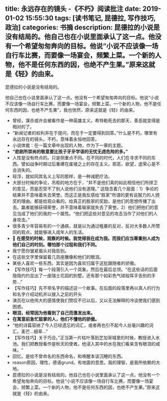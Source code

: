 title: 永远存在的镜头 -《不朽》阅读批注
date: 2019-01-02 15:55:30
tags: [读书笔记, 昆德拉, 写作技巧, 政治]
categories: 书摘
description: 昆德拉的小说是没有结局的。他自己也在小说里面承认了这一点。他没有一个希望匆匆奔向的目标。他说“小说不应该像一场自行车比赛，而要像一场宴会，频繁上菜。一个新的人物，他不是任何东西的因，也绝不产生果。”原来这就是《轻》的由来。
---

昆德拉的小说是没有结局的。

他自己也在小说里面承认了这一点。他没有一个希望匆匆奔向的目标。他说“小说不应该像一场自行车比赛，而要像一场宴会，频繁上菜。一个新的人物，他不是任何东西的因，也绝不产生果”，我也恍然，原来这就是《轻》的由来。

- 曾经，谋杀或许会被看作是一种英雄主义。希特勒死去的那天，善恶就变得是相对的了。
- “新闻记者的权利并在于提问，而在于一定要得到回答。”什么是不朽。哪里有永远存在的镜头。不朽，意味着永恒地回答。
- 小说体裁：在一篇文章中出现的人物，作为下一章的主题。
- **“悲剧所崇尚的敬意要比孩子牙牙学语的无忧无虑危险的多。”**
- 人性是没有终点的。只是侧重点不同。在不同的时代，人们在寻求不同的东西。譬如战争时期过后重建在废墟之上的存在主义。邪恶，欲望，虚荣心是不会消失的。
- 轻浮，就如同其名义上写的那样，是一种减肥疗法。
- 大部分时候的争论，吊柜的地方在于，“并不是他们真的如此相信他们所捍卫的意见，而是忍受不了别人说他们没有道理。” 这隐含着几个层面：1）争论的结果并不意味着失去荣誉。而这正是我反感给“胜家”所谓的更有说服力的人颁奖的理由。都是给观众看的。给真正的胜家的奖励，是他们的思想传播了出去。赢者能够获得荣誉，并不意味着输家就失去了荣誉。2）他们把他们的意见当成了他们的我的一个属性。“他们把这些对意见的攻击当作了对他们的人身攻击。”
- 很多青少年容易有的一个通病，就是以为通过粗暴的反对，反对大多数人所赞同的观点，就能够进入成年人的生活。
- 🌟 **在感受的时候，观察的时候。我觉得我在成为我。而我们应当尊重别人成为他们自己的时刻。哪怕那个过程和我们不同。**
- 我宁愿你皱紧眉头对我告别。
- 在这些文字里保留着几百座雕像和他们的眼泪。
- 某些人喜欢一些东西，其实是因为喜欢归属于这批跟随者的骄傲。
- 【写作技巧】每一个段落引入一个具象。然后在最后总领。“在这些话的后面隐隐约约显出了一座瑞士花园的别墅。还有那个如彩色气球般挥手告别的手势...”
- 【写作技巧】先不带名字的描述这一个故事。在后面的段落里再以真人的行为和名字介绍动机并以接入之前的开头
- 演员在以他伟大的感情使我们赞叹不已以后，又以无法解释的冷谈使我们感到困惑。
- **眼泪，经常因为他看到了自己而激发出来。**
- **在寓意前急忙鼓掌的人，他们不懂他的骄傲。**
- “他的诗篇容纳了今人已经遗忘的词汇，或者再也引不起今人丝毫兴趣的词汇。麦芒…细草…”
- 【写作技巧】关于巧合。”正当第一片枯叶落到芝加哥城里的时候，教授进入水池。我们把教授看作是秋天的使者。他浸入其中的水在我们看来含有眼泪的咸味。“
- 回忆。是给不曾命名的东西命名，和唤醒本该沉睡的东西。
- reason原因，理性，德语grund。有地面的意思。我的理智，是我所依赖的大地。
- 昆德拉的小说是没有结局的。他自己也在小说里面承认了这一点。他没有一个希望匆匆奔向的目标。他说“小说不应该像一场自行车比赛，而要像一场宴会，频繁上菜。一个新的人物，他不是任何东西的因，也绝不产生果。”原来这就是《轻》的由来。